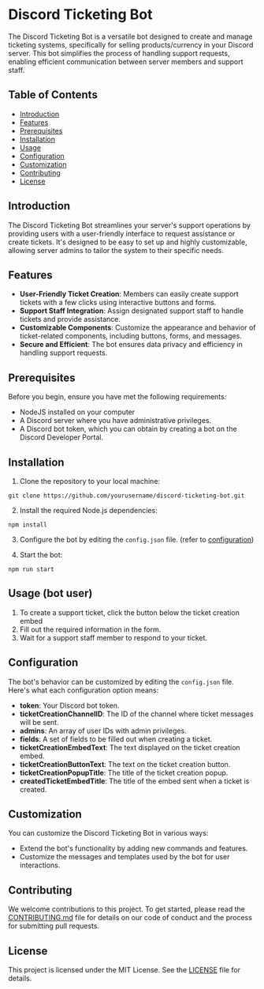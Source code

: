 # Discord Ticketing Bot

The Discord Ticketing Bot is a versatile bot designed to create and manage ticketing systems, specifically for selling products/currency in your Discord server. This bot simplifies the process of handling support requests, enabling efficient communication between server members and support staff.

## Table of Contents
- [Introduction](#introduction)
- [Features](#features)
- [Prerequisites](#prerequisites)
- [Installation](#installation)
- [Usage](#usage)
- [Configuration](#configuration)
- [Customization](#customization)
- [Contributing](#contributing)
- [License](#license)

## Introduction

The Discord Ticketing Bot streamlines your server's support operations by providing users with a user-friendly interface to request assistance or create tickets. It's designed to be easy to set up and highly customizable, allowing server admins to tailor the system to their specific needs.

## Features

- **User-Friendly Ticket Creation**: Members can easily create support tickets with a few clicks using interactive buttons and forms.
- **Support Staff Integration**: Assign designated support staff to handle tickets and provide assistance.
- **Customizable Components**: Customize the appearance and behavior of ticket-related components, including buttons, forms, and messages.
- **Secure and Efficient**: The bot ensures data privacy and efficiency in handling support requests.

## Prerequisites

Before you begin, ensure you have met the following requirements:

- NodeJS installed on your computer
- A Discord server where you have administrative privileges.
- A Discord bot token, which you can obtain by creating a bot on the Discord Developer Portal.

## Installation

1. Clone the repository to your local machine:
```
git clone https://github.com/yourusername/discord-ticketing-bot.git
```

2. Install the required Node.js dependencies:
```
npm install
```

3. Configure the bot by editing the `config.json` file. (refer to [configuration](#configuration))

4. Start the bot:
```
npm run start
```


## Usage (bot user)

1. To create a support ticket, click the button below the ticket creation embed
2. Fill out the required information in the form.
3. Wait for a support staff member to respond to your ticket.

## Configuration

The bot's behavior can be customized by editing the `config.json` file. Here's what each configuration option means:

- **token**: Your Discord bot token.
- **ticketCreationChannelID**: The ID of the channel where ticket messages will be sent.
- **admins**: An array of user IDs with admin privileges.
- **fields**: A set of fields to be filled out when creating a ticket.
- **ticketCreationEmbedText**: The text displayed on the ticket creation embed.
- **ticketCreationButtonText**: The text on the ticket creation button.
- **ticketCreationPopupTitle**: The title of the ticket creation popup.
- **createdTicketEmbedTitle**: The title of the embed sent when a ticket is created.


## Customization

You can customize the Discord Ticketing Bot in various ways:

- Extend the bot's functionality by adding new commands and features.
- Customize the messages and templates used by the bot for user interactions.

## Contributing

We welcome contributions to this project. To get started, please read the [CONTRIBUTING.md](CONTRIBUTING.md) file for details on our code of conduct and the process for submitting pull requests.

## License

This project is licensed under the MIT License. See the [LICENSE](LICENSE) file for details.
